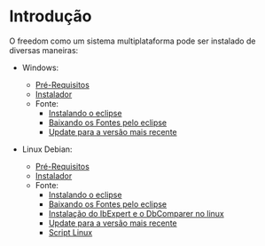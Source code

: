 # Introdução #

O freedom como um sistema multiplataforma pode ser instalado de diversas maneiras:

  * Windows:
    * [Pré-Requisitos](preWindows.md)
    * [Instalador](instaladorWin.md)
    * Fonte:
      * [Instalando o eclipse](eclipseWinInstall.md)
      * [Baixando os Fontes pelo eclipse](eclipseDowload.md)
      * [Update para a versão mais recente](update.md)

  * Linux Debian:
    * [Pré-Requisitos](preLinux.md)
    * [Instalador](instaladorLinux.md)
    * Fonte:
      * [Instalando o eclipse](eclipseLinInstall.md)
      * [Baixando os Fontes pelo eclipse](eclipseDowload.md)
      * [Instalação do IbExpert e o DbComparer no linux](installIbDb.md)
      * [Update para a versão mais recente](update.md)
      * [Script Linux](scriptLinux.md)